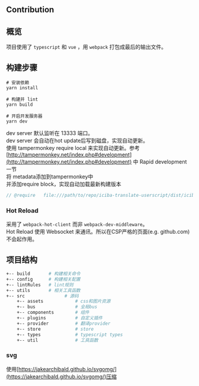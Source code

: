 Contribution
--------------
## 概览
项目使用了 `typescript` 和 `vue` ，用 `webpack` 打包成最后的输出文件。

## 构建步骤
```shell
# 安装依赖
yarn install

# 构建并 lint
yarn build

# 开启开发服务器
yarn dev
```

dev server 默认监听在 13333 端口。  
dev server 会自动在hot update后写到磁盘，实现自动更新。  
使用 tampermonkey require local 来实现自动更新。参考[http://tampermonkey.net/index.php#development](http://tampermonkey.net/index.php#development) 中 Rapid development 一节  
将 metadata添加到tampermonkey中  
并添加require block，实现自动加载最新构建版本  
```js
// @require   file:///path/to/repo/iciba-translate-userscript/dist/iciba.user.js
```

### Hot Reload
采用了 `webpack-hot-client` 而非 `webpack-dev-middleware`。  
Hot Reload 使用 Websocket 来通讯。所以在CSP严格的页面(e.g. github.com)不会起作用。

## 项目结构
```bash
+-- build       # 构建相关命令
+-- config      # 构建相关配置
+-- lintRules   # lint规则
+-- utils       # 相关工具函数
+-- src               # 源码
    +-- assets            # css和图片资源
    +-- bus               # 全局bus
    +-- components        # 组件
    +-- plugins           # 自定义插件
    +-- provider          # 翻译provider
    +-- store             # store
    +-- types             # typescript types
    +-- util              # 工具函数
```

### svg
使用[https://jakearchibald.github.io/svgomg/](https://jakearchibald.github.io/svgomg/)压缩
